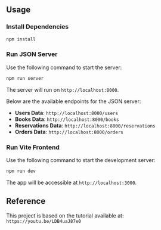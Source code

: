 
## Usage

### Install Dependencies


```bash
npm install
```

### Run JSON Server

Use the following command to start the server:

```bash
npm run server
```

The server will run on `http://localhost:8000`. 

Below are the available endpoints for the JSON server:

- **Users Data**: `http://localhost:8000/users`
- **Books Data**: `http://localhost:8000/books`
- **Reservations Data**: `http://localhost:8000/reservations`
- **Orders Data**: `http://localhost:8000/orders`



### Run Vite Frontend

Use the following command to start the development server:

```bash
npm run dev
```

The app will be accessible at `http://localhost:3000`. 


## Reference

This project is based on the tutorial available at:  
`https://youtu.be/LDB4uaJ87e0`

